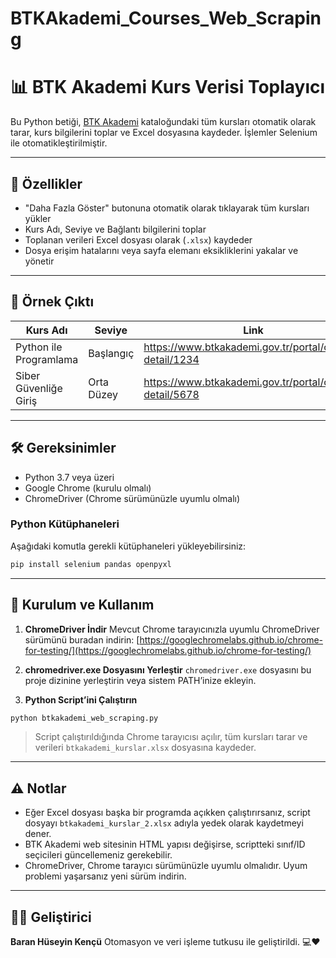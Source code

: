 # BTKAkademi_Courses_Web_Scraping
# 📊 BTK Akademi Kurs Verisi Toplayıcı

Bu Python betiği, [BTK Akademi](https://www.btkakademi.gov.tr/portal/catalog) kataloğundaki tüm kursları otomatik olarak tarar, kurs bilgilerini toplar ve Excel dosyasına kaydeder. İşlemler Selenium ile otomatikleştirilmiştir.

---

## 🚀 Özellikler

- "Daha Fazla Göster" butonuna otomatik olarak tıklayarak tüm kursları yükler
- Kurs Adı, Seviye ve Bağlantı bilgilerini toplar
- Toplanan verileri Excel dosyası olarak (`.xlsx`) kaydeder
- Dosya erişim hatalarını veya sayfa elemanı eksikliklerini yakalar ve yönetir

---

## 📁 Örnek Çıktı

| Kurs Adı                   | Seviye       | Link                                                       |
|----------------------------|--------------|------------------------------------------------------------|
| Python ile Programlama     | Başlangıç    | https://www.btkakademi.gov.tr/portal/course-detail/1234    |
| Siber Güvenliğe Giriş      | Orta Düzey   | https://www.btkakademi.gov.tr/portal/course-detail/5678    |

---

## 🛠 Gereksinimler

- Python 3.7 veya üzeri
- Google Chrome (kurulu olmalı)
- ChromeDriver (Chrome sürümünüzle uyumlu olmalı)

### Python Kütüphaneleri

Aşağıdaki komutla gerekli kütüphaneleri yükleyebilirsiniz:

```bash
pip install selenium pandas openpyxl
````

---

## 🔧 Kurulum ve Kullanım

1. **ChromeDriver İndir**
   Mevcut Chrome tarayıcınızla uyumlu ChromeDriver sürümünü buradan indirin:
   [https://googlechromelabs.github.io/chrome-for-testing/](https://googlechromelabs.github.io/chrome-for-testing/)

2. **chromedriver.exe Dosyasını Yerleştir**
   `chromedriver.exe` dosyasını bu proje dizinine yerleştirin veya sistem PATH’inize ekleyin.

3. **Python Script’ini Çalıştırın**

```bash
python btkakademi_web_scraping.py
```

> Script çalıştırıldığında Chrome tarayıcısı açılır, tüm kursları tarar ve verileri `btkakademi_kurslar.xlsx` dosyasına kaydeder.

---

## ⚠️ Notlar

* Eğer Excel dosyası başka bir programda açıkken çalıştırırsanız, script dosyayı `btkakademi_kurslar_2.xlsx` adıyla yedek olarak kaydetmeyi dener.
* BTK Akademi web sitesinin HTML yapısı değişirse, scriptteki sınıf/ID seçicileri güncellemeniz gerekebilir.
* ChromeDriver, Chrome tarayıcı sürümünüzle uyumlu olmalıdır. Uyum problemi yaşarsanız yeni sürüm indirin.

---

## 👨‍💻 Geliştirici

**Baran Hüseyin Kençü**
Otomasyon ve veri işleme tutkusu ile geliştirildi. 💻❤️


